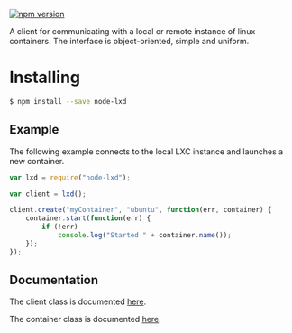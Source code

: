 [![npm version](https://badge.fury.io/js/node-lxd.svg)](https://badge.fury.io/js/node-lxd)

A client for communicating with a local or remote instance of linux containers. The interface is object-oriented, simple and uniform.

# Installing

```bash
$ npm install --save node-lxd
```

## Example ##

The following example connects to the local LXC instance and launches a new container.

```js
var lxd = require("node-lxd");

var client = lxd();

client.create("myContainer", "ubuntu", function(err, container) {
    container.start(function(err) {
        if (!err)
            console.log("Started " + container.name());
    });
});
```

## Documentation ##

The client class is documented [here](http://www.github.com/alandoherty/node-lxd/docs/client.md).

The container class is documented [here](http://www.github.com/alandoherty/node-lxd/docs/container.md).